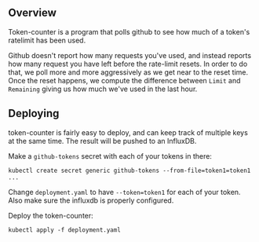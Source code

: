 Overview
---------

Token-counter is a program that polls github to see how much of a token's
ratelimit has been used.

Github doesn't report how many requests you've used, and instead reports
how many request you have left before the rate-limit resets.
In order to do that, we poll more and more aggressively as we get near to the reset
time. Once the reset happens, we compute the difference between `Limit` and
`Remaining` giving us how much we've used in the last hour.

Deploying
---------

token-counter is fairly easy to deploy, and can keep track of multiple keys at
the same time. The result will be pushed to an InfluxDB.

Make a `github-tokens` secret with each of your tokens in there:
```
kubectl create secret generic github-tokens --from-file=token1=token1 ...
```

Change `deployment.yaml` to have `--token=token1` for each of your token. Also
make sure the influxdb is properly configured.

Deploy the token-counter:
```
kubectl apply -f deployment.yaml
```

